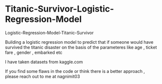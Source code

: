 # Titanic-Survivor-Logistic-Regression-Model

Logistic-Regression-Model-Titanic-Survivor

Building a logistic regression model to predict that if someone would have survived the titanic disaster on the basis of the parameteres like age , ticket fare , gender , embarked etc

I have taken datasets from kaggle.com

If you find some flaws in the code or think there is a better approach , please reach out to me at nagnimit03
